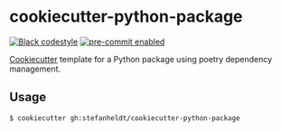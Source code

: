 # cookiecutter-python-package

<!-- badges-begin -->
[![Black codestyle][black badge]][black project]
[![pre-commit enabled][pre-commit badge]][pre-commit project]

[black badge]: https://img.shields.io/badge/code%20style-black-000000.svg
[black project]: https://github.com/psf/black

[github page]: https://github.com/cjolowicz/cookiecutter-python-package
[pre-commit badge]: https://img.shields.io/badge/pre--commit-enabled-brightgreen?logo=pre-commit&logoColor=white
[pre-commit project]: https://pre-commit.com/
<!-- badges-end -->

[Cookiecutter] template for a Python package using poetry dependency management.

[cookiecutter]: https://github.com/audreyr/cookiecutter

## Usage

```console
$ cookiecutter gh:stefanheldt/cookiecutter-python-package
```
